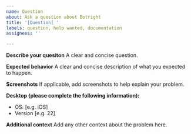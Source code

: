 ```yaml
---
name: Question
about: Ask a question about Botright
title: '[Question] '
labels: question, help wanted, documentation
assignees: ''

---
```


**Describe your quesiton**
A clear and concise question.

**Expected behavior**
A clear and concise description of what you expected to happen.

**Screenshots**
If applicable, add screenshots to help explain your problem.

**Desktop (please complete the following information):**
 - OS: [e.g. iOS]
 - Version [e.g. 22]

**Additional context**
Add any other context about the problem here.